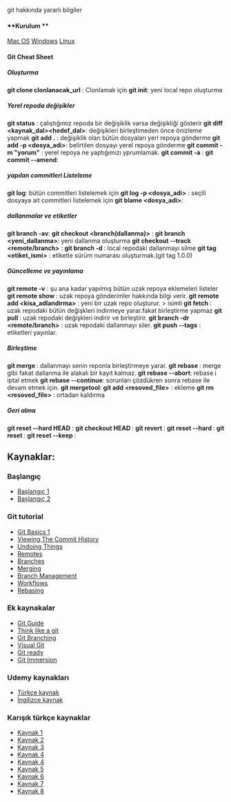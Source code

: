 git hakkında yararlı bilgiler

#### **Kurulum **
[Mac OS](https://git-scm.com/download/mac)
[Windows](https://git-scm.com/download/win)
[Linux](https://git-scm.com/download/linux)



#### **Git Cheat Sheet**

##### **Oluşturma**

**git clone clonlanacak_url** : Clonlamak için 
**git init**: yeni local repo oluşturma 

##### **Yerel repoda değişikler**

**git status** : çalıştığımız repoda bir değişiklik varsa değişikliği gösterir
**git diff <kaynak_dal><hedef_dal>**: değişikleri birleştimeden önce önizleme yapmak
**git add .** : değişiklik olan bütün dosyaları yerl repoya gönderme
**git add -p <dosya_adi>**: belirtilen dosyayı yerel repoya gönderme
**git commit -m "yorum"** : yerel repoya ne yaptığımızı yprumlamak.
**git commit -a** :
**git commit --amend**:

##### **yapılan commitleri Listeleme**

**git log**: bütün commitleri listelemek için
**git log -p <dosya_adi>** : seçili dosyaya ait commitleri listelemek için
**git blame <dosya_adi>**:

##### **dallanmalar ve etiketler**

**git branch -av**:
**git checkout <branch(dallanma)>** :
**git branch <yeni_dallanma>**: yeni dallanma oluşturma
**git checkout --track <remote/branch>** :
**git branch -d <dallanma>**: local repodaki dallanmayı silme
**git tag <etiket_ismi>** : etiketle sürüm numarası oluşturmak.(git tag 1.0.0)


##### **Güncelleme ve yayınlama**

**git remote -v** : şu ana kadar yapılmış bütün uzak repoya eklemeleri listeler
**git remote show <remote>**: uzak repoya gönderimler hakkında bilgi verir.
**git remote add <kisa_adlandirma> <url>** : yeni bir uzak repo oluşturur. ><remote> isimli
**git fetch <remote>** : uzak repodaki bütün değişkleri indirmeye yarar.fakat birleştirme yapmaz
**git pull <remote> <branch>** : uzak repodaki değişkleri indirir ve birleştirir.
**git branch -dr <remote/branch>** : uzak repodaki dallanmayı siler.
**git push --tags** : etiketleri yayınlar.


##### **Birleştime** 

**git merge <branch>**: dallanmayı senin reponla birleştirmeye yarar.
**git rebase <branch>** : merge gibi fakat dallanma ile alakalı bir kayıt kalmaz.
**git rebase --abort**: rebase i iptal etmek
**git rebase --continue**: sorunları çözdükren sonra rebase ile devam etmek için.
**git mergetool**: 
**git add <resoved_file>** : ekleme
**git rm <resoved_file>** : ortadan kaldırma


##### **Geri alma** 

**git reset --hard HEAD** : 
**git checkout HEAD <file>** :
**git revert <yorum>** :
**git reset --hard <yorum>** :
**git reset <yorum>** : 
**git reset --keep <yorum>** : 



## **Kaynaklar**:
### **Başlangıç**
- [Başlangıç 1](http://git-scm.com/book/en/Getting-Started-A-Short-History-of-Git)
- [Başlangıç 2](http://git-scm.com/book/en/Getting-Started-About-Version-Control)

### **Git tutorial** 
- [Git Basics 1](http://git-scm.com/book/en/Git-Basics-Recording-Changes-to-the-Repository)
- [Viewing The Commit History](http://git-scm.com/book/en/Git-Basics-Viewing-the-Commit-History)
- [Undoing Things](http://git-scm.com/book/en/Git-Basics-Undoing-Things)
- [Remotes](http://git-scm.com/book/en/Git-Basics-Working-with-Remotes)
- [Branches](http://git-scm.com/book/en/Git-Branching-What-a-Branch-Is)
- [Merging](http://git-scm.com/book/en/Git-Branching-Basic-Branching-and-Merging)
- [Branch Management](http://git-scm.com/book/en/Git-Branching-Branch-Management)
- [Workflows](http://git-scm.com/book/en/Git-Branching-Branching-Workflows)
- [Rebasing](http://git-scm.com/book/en/Git-Branching-Rebasing)

### **Ek kaynakalar**
- [Git Guide](http://rogerdudler.github.io/git-guide/)
- [Think like a git](http://think-like-a-git.net/)
- [Git Branching](http://pcottle.github.io/learnGitBranching/)
- [Visual Git](http://marklodato.github.io/visual-git-guide/index-en.html)
- [Git ready](http://gitready.com/)
- [Git Immersion](http://gitimmersion/)

### **Udemy kaynakları**
- [Türkçe kaynak](https://www.udemy.com/git-ve-github-kullanmayi-ogrenin/learn/v4)
- [İngilizce kaynak](https://www.udemy.com/git-started-with-github/)

### **Karışık türkçe kaynaklar**
- [Kaynak 1](http://selahattinunlu.com/git-ogrenmek-icin-kaynaklar)
- [Kaynak 2](https://forumlogs.com/t/git-ogrenmek-icin-kaynaklar-listesi/1043)
- [Kaynak 3](http://rogerdudler.github.io/git-guide/index.tr.html)
- [Kaynak 4](http://www.w3ii.com/tr/git/git_useful_resources.html)
- [Kaynak 4](https://aliozgur.gitbooks.io/git101/)
- [Kaynak 5](https://www.youtube.com/watch?v=rWG70T7fePg&list=PLPrHLaayVkhnNstGIzQcxxnj6VYvsHBHy)
- [Kaynak 6](http://git.gelistiriciyiz.biz/)
- [Kaynak 7](https://medium.com/@mustafazahidefe/git-notlar%C4%B1-2-git-i%CC%87nit-f54292fbf631)
- [Kaynak 8](https://medium.com/@noteCe)



